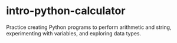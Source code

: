 # intro-python-calculator
Practice creating Python programs to perform arithmetic and string, experimenting with variables, and exploring data types.
